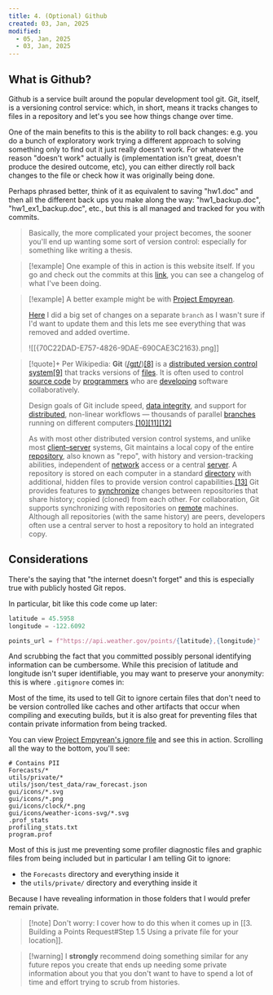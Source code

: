 ```yaml
---
title: 4. (Optional) Github
created: 03, Jan, 2025
modified:
  - 05, Jan, 2025
  - 03, Jan, 2025
---
```

## What is Github?

Github is a service built around the popular development tool git. Git, itself, is a versioning control service: which, in short, means it tracks changes to files in a repository and let's you see how things change over time. 

One of the main benefits to this is the ability to roll back changes: e.g. you do a bunch of exploratory work trying a different approach to solving something only to find out it just really doesn't work. For whatever the reason "doesn't work" actually is (implementation isn't great, doesn't produce the desired outcome, etc), you can either directly roll back changes to the file or check how it was originally being done.

Perhaps phrased better, think of it as equivalent to saving "hw1.doc" and then all the different back ups you make along the way: "hw1_backup.doc", "hw1_ex1_backup.doc", etc., but this is all managed and tracked for you with commits.

> Basically, the more complicated your project becomes, the sooner you'll end up wanting some sort of version control: especially for something like writing a thesis.

>[!example]
>One example of this in action is this website itself. If you go and check out the commits at this [link](https://github.com/quantumrook/quantumrook.github.io/commits/main/), you can see a changelog of what I've been doing. 

>[!example]
>A better example might be with [Project Empyrean](https://github.com/quantumrook/Project-Empyrean). 
>
>[Here](https://github.com/quantumrook/Project-Empyrean/commit/ae01ef341f3f090d30c7ee2d1db9b05197ae53c4) I did a big set of changes on a separate `branch` as I wasn't sure if I'd want to update them and this lets me see everything that was removed and added overtime.
>
>![[{70C22DAD-E757-4826-9DAE-690CAE3C2163}.png]]

> [!quote]+ Per Wikipedia:
> **Git** ([/ɡɪt/](https://en.wikipedia.org/wiki/Help:IPA/English "Help:IPA/English"))[[8]](https://en.wikipedia.org/wiki/Git#cite_note-:0-9) is a [distributed version control](https://en.wikipedia.org/wiki/Distributed_version_control "Distributed version control") [system](https://en.wikipedia.org/wiki/Software_system "Software system")[[9]](https://en.wikipedia.org/wiki/Git#cite_note-FOOTNOTEChaconStraub201429–31-10) that tracks versions of [files](https://en.wikipedia.org/wiki/Computer_file "Computer file"). It is often used to control [source code](https://en.wikipedia.org/wiki/Source_code "Source code") by [programmers](https://en.wikipedia.org/wiki/Programmer "Programmer") who are [developing](https://en.wikipedia.org/wiki/Software_development "Software development") software collaboratively.
>
>Design goals of Git include speed, [data integrity](https://en.wikipedia.org/wiki/Data_integrity "Data integrity"), and support for [distributed](https://en.wikipedia.org/wiki/Distributed_computing "Distributed computing"), non-linear workflows — thousands of parallel [branches](https://en.wikipedia.org/wiki/Branching_(version_control) "Branching (version control)") running on different computers.[[10]](https://en.wikipedia.org/wiki/Git#cite_note-kernel_SCM_saga-11)[[11]](https://en.wikipedia.org/wiki/Git#cite_note-integrity_goals-12)[[12]](https://en.wikipedia.org/wiki/Git#cite_note-linusGoogleTalk-13)
>
>As with most other distributed version control systems, and unlike most [client–server](https://en.wikipedia.org/wiki/Client%E2%80%93server "Client–server") systems, Git maintains a local copy of the entire [repository](https://en.wikipedia.org/wiki/Repository_(version_control) "Repository (version control)"), also known as "repo", with history and version-tracking abilities, independent of [network](https://en.wikipedia.org/wiki/Computer_network "Computer network") access or a central [server](https://en.wikipedia.org/wiki/Server_(computing) "Server (computing)"). A repository is stored on each computer in a standard [directory](https://en.wikipedia.org/wiki/Directory_(computing) "Directory (computing)") with additional, hidden files to provide version control capabilities.[[13]](https://en.wikipedia.org/wiki/Git#cite_note-14) Git provides features to [synchronize](https://en.wikipedia.org/wiki/Synchronization_(computer_science) "Synchronization (computer science)") changes between repositories that share history; copied (cloned) from each other. For collaboration, Git supports synchronizing with repositories on [remote](https://en.wikipedia.org/wiki/Computer_network "Computer network") machines. Although all repositories (with the same history) are peers, developers often use a central server to host a repository to hold an integrated copy.

## Considerations

There's the saying that "the internet doesn't forget" and this is especially true with publicly hosted Git repos.

In particular, bit like this code come up later:

```py
latitude = 45.5958
longitude = -122.6092

points_url = f"https://api.weather.gov/points/{latitude},{longitude}"
```

And scrubbing the fact that you committed possibly personal identifying information can be cumbersome. While this precision of latitude and longitude isn't super identifiable, you may want to preserve your anonymity: this is where `.gitignore` comes in:

Most of the time, its used to tell Git to ignore certain files that don't need to be version controlled like caches and other artifacts that occur when compiling and executing builds, but it is also great for preventing files that contain private information from being tracked.

You can view [Project Empyrean's ignore file](https://github.com/quantumrook/Project-Empyrean/blob/main/.gitignore) and see this in action. Scrolling all the way to the bottom, you'll see:

```
# Contains PII
Forecasts/*
utils/private/*
utils/json/test_data/raw_forecast.json
gui/icons/*.svg
gui/icons/*.png
gui/icons/clock/*.png
gui/icons/weather-icons-svg/*.svg
.prof_stats
profiling_stats.txt
program.prof
```

Most of this is just me preventing some profiler diagnostic files and graphic files from being included but in particular I am telling Git to ignore:

- the `Forecasts` directory and everything inside it
- the `utils/private/` directory and everything inside it

Because I have revealing information in those folders that I would prefer remain private.

>[!note] Don't worry:
>I cover how to do this when it comes up in [[3. Building a Points Request#Step 1.5 Using a private file for your location]].

> [!warning] I **strongly** recommend doing something similar for any future repos you create that ends up needing some private information about you that you don't want to have to spend a lot of time and effort trying to scrub from histories.
